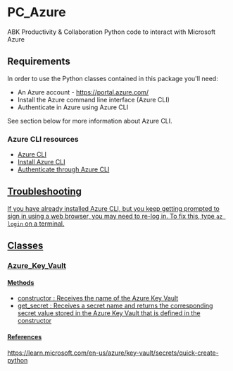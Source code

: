 # PC_Azure
ABK Productivity &amp; Collaboration Python code to interact with Microsoft Azure

## Requirements
In order to use the Python classes contained in this package you'll need:
* An Azure account - https://portal.azure.com/
* Install the Azure command line interface (Azure CLI)
* Authenticate in Azure using Azure CLI

See section below for more information about Azure CLI.

### Azure CLI resources
* <a href=https://learn.microsoft.com/en-us/cli/azure/>Azure CLI</a>
* <a href=https://learn.microsoft.com/en-us/cli/azure/install-azure-cli>Install Azure CLI</a>
* <a href=https://learn.microsoft.com/en-us/cli/azure/authenticate-azure-cli>Authenticate through Azure CLI
  
## Troubleshooting
If you have already installed Azure CLI, but you keep getting prompted to sign in using a web browser, you may need to re-log in. To fix this, type `az login` on a terminal.

## Classes
### Azure_Key_Vault
#### Methods
  * constructor : Receives the name of the Azure Key Vault
  * get_secret : Receives a secret name and returns the corresponding secret value stored in the Azure Key Vault that is defined in the constructor
  
  #### References
  https://learn.microsoft.com/en-us/azure/key-vault/secrets/quick-create-python
